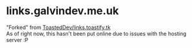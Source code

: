 # links.galvindev.me.uk
"Forked" from [ToastedDev/links.toastify.tk](https://github.com/ToastedDev/links.toastify.tk)  
As of right now, this hasn't been put online due to issues with the hosting server :P